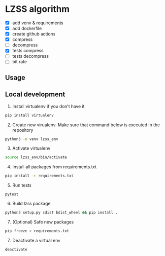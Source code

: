 # LZSS algorithm

- [X] add venv & requirements
- [X] add dockerfile
- [X] create github actions
- [X] compress
- [ ] decompress
- [X] tests compress
- [ ] tests decompress
- [ ] bit rate

## Usage

## Local development

1. Install virtualenv if you don't have it

```bash
pip install virtualenv
```

2. Create new virualenv. Make sure that command below is executed in the repository

```bash
python3 -m venv lzss_env
```

3. Activate virtualenv

```bash
source lzss_env/bin/activate
```

4. Install all packages from requirements.txt

```bash
pip install -r requirements.txt
```

5. Run tests

```
pytest
```

6. Build lzss package

```bash
python3 setup.py sdist bdist_wheel && pip install .
```

7. (Optional) Safe new packages

```bash
pip freeze > requirements.txt
```

7. Deactivate a virtual env

```
deactivate
```
